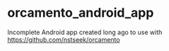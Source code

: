 # orcamento_android_app
Incomplete Android app created long ago to use with https://github.com/nstseek/orcamento
